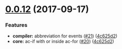<a name="0.1.12"></a>
# [0.0.12](https://github.com/DeanNeal/ace-js) (2017-09-17)

### Features

* **compiler:** abbreviation for events ([#21](https://github.com/DeanNeal/ace-js/issues/21)) ([4c625d2](https://github.com/DeanNeal/ace-js/commit/4c625d2))
* **core:** ac-if with or inside ac-for ([#20](https://github.com/DeanNeal/ace-js/issues/20)) ([4c625d2](https://github.com/DeanNeal/ace-js/commit/4c625d2))